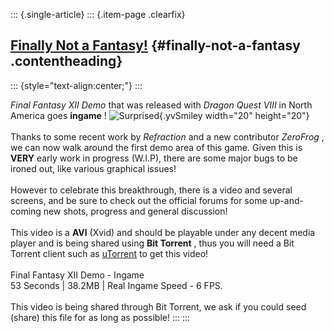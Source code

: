 ::: {.single-article}
::: {.item-page .clearfix}
## [Finally Not a Fantasy!](/181-finally-not-a-fantasy.html) {#finally-not-a-fantasy .contentheading}

::: {style="text-align:center;"}
:::

*Final Fantasy XII Demo* that was released with *Dragon Quest VIII* in
North America goes **ingame** !
![Surprised](https://pcsx2.net/images/stories/frontend/smilies/ohmy.gif){.yvSmiley
width="20" height="20"}\
\
Thanks to some recent work by *Refraction* and a new contributor
*ZeroFrog* , we can now walk around the first demo area of this game.
Given this is **VERY** early work in progress (W.I.P), there are some
major bugs to be ironed out, like various graphical issues!\
\
However to celebrate this breakthrough, there is a video and several
screens, and be sure to check out the official forums for some
up-and-coming new shots, progress and general discussion!\
\
This video is a **AVI** (Xvid) and should be playable under any decent
media player and is being shared using **Bit Torrent** , thus you will
need a Bit Torrent client such as [uTorrent](http://www.utorrent.com/)
to get this video!\
\
Final Fantasy XII Demo - Ingame\
53 Seconds \| 38.2MB \| Real Ingame Speed - 6 FPS.\
\
This video is being shared through Bit Torrent, we ask if you could seed
(share) this file for as long as possible!
:::
:::
